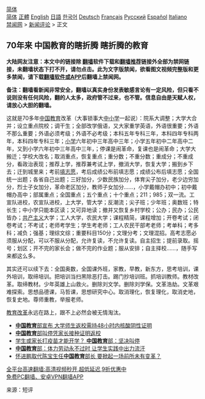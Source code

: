  <!-- 面包屑导航 --> <div class="breadcrumb"><!-- GTranslate: https://gtranslate.io/ -->  <div class="switcher notranslate">  <div class="selected">  <a href="#" onclick="return false;"> 简体</a>  </div>  <div class="option">  <a href="https://www.bannedbook.org" onclick="doGTranslate('zh-CN|zh-CN');jQuery('div.switcher div.selected a').html(jQuery(this).html());return false;" title="简体中文" class="nturl selected"> 简体</a>  <a href="https://www.bannedbook.org/zh-tw/" onclick="doGTranslate('zh-CN|zh-TW');jQuery('div.switcher div.selected a').html(jQuery(this).html());return false;" title="繁體中文" class="nturl"> 正體</a>  <a href="https://www.bannedbook.org/en/" onclick="doGTranslate('zh-CN|en');jQuery('div.switcher div.selected a').html(jQuery(this).html());return false;" title="English" class="nturl"> English</a>  <a href="https://www.bannedbook.org/ja/" onclick="doGTranslate('zh-CN|ja');jQuery('div.switcher div.selected a').html(jQuery(this).html());return false;" title="日本語" class="nturl"> 日語</a>  <a href="https://www.bannedbook.org/ko/" onclick="doGTranslate('zh-CN|ko');jQuery('div.switcher div.selected a').html(jQuery(this).html());return false;" title="한국어" class="nturl"> 한국어</a>  <a href="https://www.bannedbook.org/de/" onclick="doGTranslate('zh-CN|de');jQuery('div.switcher div.selected a').html(jQuery(this).html());return false;" title="Deutsch" class="nturl"> Deutsch</a>  <a href="https://www.bannedbook.org/fr/" onclick="doGTranslate('zh-CN|fr');jQuery('div.switcher div.selected a').html(jQuery(this).html());return false;" title="Français" class="nturl"> Français</a>  <a href="https://www.bannedbook.org/ru/" onclick="doGTranslate('zh-CN|ru');jQuery('div.switcher div.selected a').html(jQuery(this).html());return false;" title="Русский" class="nturl"> Русский</a>  <a href="https://www.bannedbook.org/es/" onclick="doGTranslate('zh-CN|es');jQuery('div.switcher div.selected a').html(jQuery(this).html());return false;" title="Español" class="nturl"> Español</a>  <a href="https://www.bannedbook.org/it/" onclick="doGTranslate('zh-CN|it');jQuery('div.switcher div.selected a').html(jQuery(this).html());return false;" title="Italiano" class="nturl"> Italiano</a>  </div>  </div>      <div class='breadcrumb-sub'><!-- Breadcrumb NavXT 6.3.0 --> <a href="https://www.bannedbook.org/" class="home">禁闻网</a> &gt; <a href="https://www.bannedbook.org/bnews/comments/" class="category">新闻评论</a> &gt; 正文</div></div><h2>70年来 中国教育的瞎折腾 瞎折腾的教育</h2> <p class="notice"><b>大陆网友注意：本文中的链接除 <a href="https://github.com/bannedbook/fanqiang" >翻墙</a>软件下载和<a href="https://github.com/killgcd/justmysocks/blob/master/README.md">翻墙推荐</a>链接外全部为禁网链接，未翻墙状态下打不开，请勿点击。此为文字版禁闻，欲看图文视频完整版和更多禁闻，请下载<a href="https://github.com/bannedbook/fanqiang">翻墙软件或APP</a>后翻墙上禁闻网。</p><p>备注：翻墙看新闻非常安全，翻墙以真实身份发表敏感言论有一定风险，但只看不说则没有任何风险，翻的人太多，政府管不过来，也不管。信息自由是天赋人权，请放心大胆的翻墙。</b></p>  <div class="entry"> <p>这就是70多年<span class='wp_keywordlink_affiliate'><a href="https://www.bannedbook.org/" title="中国" target="_blank">中国</a></span><a href="https://www.bannedbook.org/bnews/tag/%e6%95%99%e8%82%b2/" class="st_tag internal_tag" rel="tag" title="标签 教育 下的日志">教育</a>改革（大事锁事大<a href="https://www.bannedbook.org/bnews/tag/%E4%B8%AD%E5%B0%8F%E5%AD%A6/" class="st_tag internal_tag" rel="tag" title="标签 中小学 下的日志">中小学</a>一起说）：院系大调整；大学大合并；设立重点院校；调干生；全部改学俄语，又大家重学英语，外语很重要；外语不那么重要；外语必须考级；外语不必考级；本科五年专科三年，本科四年专科两年，本科四年专科三年；<a href="https://www.bannedbook.org/bnews/tag/%E5%B0%8F%E5%AD%A6/" class="st_tag internal_tag" rel="tag" title="标签 小学 下的日志">小学</a>六年初中三年高中三年；小学五年初中二年高中二年，又到小学六年初中三年高中三年，；停课是闹革命，复课也是闹革命；大学大搬迁；学校大改名；取消重点，恢复重点；重分数；不重分数；重成分；不重成分，看政治表现；推荐上学，推荐兼考试上学，撤消大学，恢复大学；搬到乡下去；迁到城里来；考前<a href="https://www.bannedbook.org/bnews/tag/%E5%A1%AB%E5%BF%97%E6%84%BF/" class="st_tag internal_tag" rel="tag" title="标签 填志愿 下的日志">填志愿</a>，考后成绩公布前填志愿；成绩公布后填志愿；全国统一出题；各省自己出题；三好加分，少数民族加分，体育尖子加分，老少边穷加分，烈士子女加分，革命老区加分，教师子女加分……，小学戴帽办初中；初中戴帽办高中；部属重点；全国重点；五个重点；十个重点；211；985；双一流。工宣队进校，农宣队进校，上大学，管大学；反潮流；尖子班；少年班；奥数班；特长生；中小学只能本区读；又可异地读；撤并又恢复乡村学校；公办；民办；公民皆办；<span class='wp_keywordlink'><a href="https://www.bannedbook.org/forum2/topic6177.html" title="《共产主义的终极目的》" target="_blank">共产主义</a></span>大学；工人大学，农民大学；课程精简，课程增加；开卷考试；闭卷考试；不考试；老师考学生；学生考老师；工人农民干部考老师；考单科；考多科；减负；强基；理综文综；重要科目150分；文理分考；文理混招。高考志愿必须服从分配，可以不服从分配，允许复读，不允许复读。自主招生；提前录取。摇号；划区；开不完的家长会；做不完的作业题；服从安排；自主择校……，随手写来都这么多。</p> <p>其实还可以续下去：全国奥数，全国课外班，家教，早教，新东方，思考培训，课外培训，取缔培训。把培训当扫黑除恶打击。踢门抄培训班。抓培训教师。教材改革。取缔教材。少年英雄上山救火。删除刘文学。删除刘学保。文革浩劫。文革艰难探索。思想品德课，马哲课，思想研究中心。取消理化，恢复理化，取消史地，恢复史地。尊师重教，举报老师。</p>  <p><a href="https://www.bannedbook.org/bnews/tag/%E6%95%99%E8%82%B2%E6%94%B9%E9%9D%A9/" class="st_tag internal_tag" rel="tag" title="标签 教育改革 下的日志">教育改革</a>永远在路上，跟不上必然会被无情淘汰。</p> <ul class='op-related-articles' title='相关阅读'> <li><a href='https://www.bannedbook.org/bnews/headline/20210828/1614688.html' target='_blank'><b>中国教育</b>部宣布 大学师生返校需持48小时内核酸阴性证明</a></li> <li><a href='https://www.bannedbook.org/bnews/baitai/20210827/1614453.html' target='_blank'><b>中国教育</b>部叫停凭家长接种证明返校</a></li> <li><a href='https://www.bannedbook.org/bnews/ssgc/20210827/1614401.html' target='_blank'>学生或家长打疫苗才能开学？ <b>中国教育</b>部：坚决叫停</a></li> <li><a href='https://www.bannedbook.org/bnews/baitai/20210824/1612361.html' target='_blank'><b>中国教育</b>部：体力劳动永不过时 让学生实践中出力流汗</a></li> <li><a href='https://www.bannedbook.org/bnews/comments/20210821/1610253.html' target='_blank'>怀进鹏取代陈宝生任<b>中国教育</b>部长 要掀起一场前所未有变革？</a></li> </ul> <p class="texttj"> <a href="https://github.com/bannedbook/fanqiang/wiki/V2ray%E6%9C%BA%E5%9C%BA" target="_blank">全平台高速翻墙:高清视频秒开,超低延迟,9折优惠中</a><br/> <a href="https://github.com/bannedbook/fanqiang/wiki/%E7%A6%81%E9%97%BB%E7%BD%91%E5%AE%89%E5%8D%93%E7%BF%BB%E5%A2%99%E6%96%B0%E9%97%BBAPP" target="_blank">免费PC翻墙、安卓VPN翻墙APP</a></p> <p> 来源：短评 </p><a name='sharetosocial'></a>  <div style="margin-bottom:5px;padding-bottom:5px;clear:both"> <div id="archive-pix-1" class="banner-ads"> <!-- AuctionX Display platform tag START --> <div id="26318x728x90x621x_ADSLOT2" clicktrack="%%CLICK_URL_ESC%%"></div> <!-- AuctionX Display platform tag END --> </div> <div id="archive-pix-2" class="banner-ads"> <!-- AuctionX Display platform tag START --> <div id="26315x300x250x621x_ADSLOT2" clicktrack="%%CLICK_URL_ESC%%"></div> <!-- AuctionX Display platform tag END --> </div> </div>  <div id="archive-pix-1" class="banner-ads"> <!-- AuctionX Display platform tag START --> <div id="26318x728x90x621x_ADSLOT3" clicktrack="%%CLICK_URL_ESC%%"></div> <!-- AuctionX Display platform tag END --> </div> </div><!--END ENTRY--> 